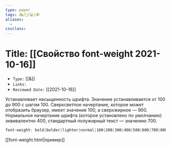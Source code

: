 ```yaml
---
type: paper
tags: 📥️/📜️/💻/🕸
aliases:
  - 
cssclass: 
---
```




# Title: **[[Свойство font-weight 2021-10-16]]**
- `Type:` [[&]]
- `Links:`
- `Reviewed Date:` [[2021-10-16]]

Устанавливает насыщенность шрифта. Значение устанавливается от 100 до 900 с шагом 100. Сверхсветлое начертание, которое может отобразить браузер, имеет значение 100, а сверхжирное — 900. Нормальное начертание шрифта (которое установлено по умолчанию) эквивалентно 400, стандартный полужирный текст — значению 700.

```css
font-weight: bold|bolder|lighter|normal|100|200|300|400|500|600|700|800|900;
```

[[font-weight.html|пример]]